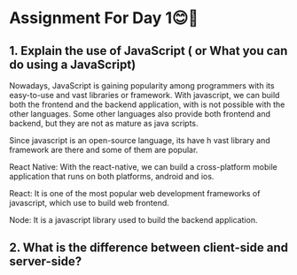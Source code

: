 
# Assignment For Day 1😊🚀

## 1. Explain the use of JavaScript ( or What you can do using a JavaScript)

Nowadays, JavaScript is gaining popularity among programmers with its easy-to-use and vast libraries or framework. With javascript, we can build both the frontend and the backend application, with is not possible with the other languages. Some other languages also provide both frontend and backend, but they are not as mature as java scripts.

Since javascript is an open-source language, its have h vast library and framework are there and some of them are popular.

React Native: With the react-native, we can build a cross-platform mobile application that runs on both platforms, android and ios.

React: It is one of the most popular web development frameworks of javascript, which use to build web frontend.

Node: It is a javascript library used to build the backend application.

## 2. What is the difference between client-side and server-side?
